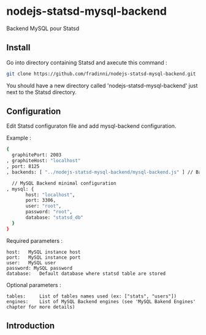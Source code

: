 nodejs-statsd-mysql-backend
===========================

Backend MySQL pour Statsd

## Install
Go into directory containing Statsd and axecute this command :
```bash
git clone https://github.com/fradinni/nodejs-statsd-mysql-backend.git
```
You should have a new directory called 'nodejs-statsd-mysql-backend' just next to the Statsd directory.

## Configuration
Edit Statsd configuraton file and add mysql-backend configuration.

Example :
```bash
{
  graphitePort: 2003
, graphiteHost: "localhost"
, port: 8125
, backends: [ "../nodejs-statsd-mysql-backend/mysql-backend.js" ] // Backend MySQL

  // MySQL Backend minimal configuration
, mysql: { 
	   host: "localhost", 
	   port: 3306, 
	   user: "root", 
	   password: "root", 
	   database: "statsd_db"
  }
}
```
Required parameters :

	host:	MySQL instance host
	port:	MySQL instance port
	user:	MySQL user
	password: MySQL password
	database:	Default database where statsd table are stored

Optional parameters :

	tables:		List of tables names used (ex: ["stats", "users"])
	engines:	List of MySQL Backend engines (see 'MySQL Bakend Engines' chapter for more details)


## Introduction